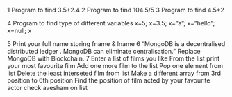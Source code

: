1 Program to find 3.5+2.4
2 Program to find 104.5/5
3 Program to find 4.5*2

4 Program to find type of different variables
x=5;
x=3.5;
x=”a”;
x=”hello”;
x=null;
x

5 Print your full name storing fname & lname
6 “MongoDB is a decentralised distributed ledger . MongoDB can eliminate centralisation.”
Replace MongoDB with Blockchain.
7 Enter a list of films you like
From the list print your most favourite film
Add one more film to the list
Pop one element from list
Delete the least interseted film from list
Make a different array from 3rd position to 6th position
Find the position of film acted by your favourite actor
check avesham on list
